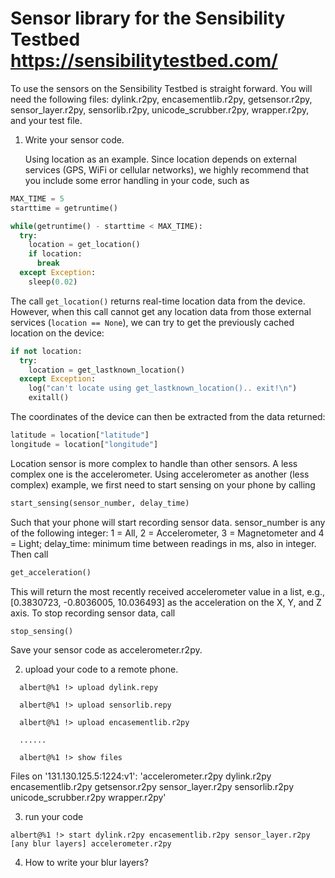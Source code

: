 Sensor library for the Sensibility Testbed https://sensibilitytestbed.com/
=========

To use the sensors on the Sensibility Testbed is straight forward. You will need the following files: dylink.r2py, encasementlib.r2py, getsensor.r2py, sensor_layer.r2py, sensorlib.r2py, unicode_scrubber.r2py, wrapper.r2py, and your test file. 

1. Write your sensor code.

   Using location as an example. Since location depends on external services (GPS, WiFi or cellular networks), we highly recommend that you include some error handling in your code, such as
   
```python
MAX_TIME = 5
starttime = getruntime()

while(getruntime() - starttime < MAX_TIME):
  try:
    location = get_location()
    if location:
      break
  except Exception: 
    sleep(0.02)
```
   
   The call `get_location()` returns real-time location data from the device. However, when this call cannot get any location data from those external services (`location == None`), we can try to get the previously cached location on the device:
   
```python
if not location:
  try:
    location = get_lastknown_location()
  except Exception: 
    log("can't locate using get_lastknown_location().. exit!\n")
    exitall()
```   

   The coordinates of the device can then be extracted from the data returned:
   
```python
latitude = location["latitude"]
longitude = location["longitude"]
```
      
   Location sensor is more complex to handle than other sensors. A less complex one is the accelerometer. Using accelerometer as another (less complex) example, we first need to start sensing on your phone by calling
   
```python
start_sensing(sensor_number, delay_time)
```
   
   Such that your phone will start recording sensor data. sensor_number is any of the following integer: 1 = All, 2 = Accelerometer, 3 = Magnetometer and 4 = Light; delay_time: minimum time between readings in ms, also in integer. Then call
   
```python
get_acceleration()
```
   
   This will return the most recently received accelerometer value in a list, e.g., [0.3830723, -0.8036005, 10.036493] as the acceleration on the X, Y, and Z axis. To stop recording sensor data, call
   
```python
stop_sensing()
```
   
   Save your sensor code as accelerometer.r2py.

2. upload your code to a remote phone.

```
  albert@%1 !> upload dylink.repy
  
  albert@%1 !> upload sensorlib.repy 
  
  albert@%1 !> upload encasementlib.r2py
  
  ......
  
  albert@%1 !> show files
```  
  
  Files on '131.130.125.5:1224:v1': 'accelerometer.r2py dylink.r2py encasementlib.r2py getsensor.r2py sensor_layer.r2py sensorlib.r2py unicode_scrubber.r2py wrapper.r2py'
  
3. run your code

```
albert@%1 !> start dylink.r2py encasementlib.r2py sensor_layer.r2py [any blur layers] accelerometer.r2py
```
   
4. How to write your blur layers?


